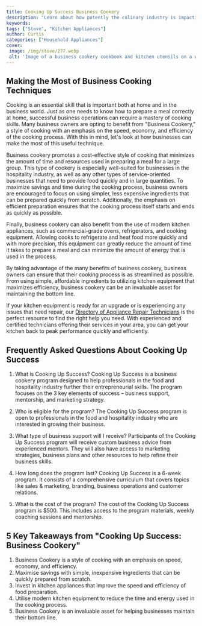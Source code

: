 ```yaml
---
title: Cooking Up Success Business Cookery
description: "Learn about how potently the culinary industry is impacting the world of entrepreneurship Read on to explore the secrets of how cooking can be used to make business success more achievable"
keywords: 
tags: ["Stove", "Kitchen Appliances"]
author: Curtis
categories: ["Household Appliances"]
cover: 
 image: /img/stove/277.webp
 alt: 'Image of a business cookery cookbook and kitchen utensils on a white kitchen counter'
---
```

## Making the Most of Business Cooking Techniques 

Cooking is an essential skill that is important both at home and in the business world. Just as one needs to know how to prepare a meal correctly at home, successful business operations can require a mastery of cooking skills. Many business owners are opting to benefit from "Business Cookery," a style of cooking with an emphasis on the speed, economy, and efficiency of the cooking process. With this in mind, let's look at how businesses can make the most of this useful technique. 

Business cookery promotes a cost-effective style of cooking that minimizes the amount of time and resources used in preparing a meal for a large group. This type of cookery is especially well-suited for businesses in the hospitality industry, as well as any other types of service-oriented businesses that need to provide food quickly and in large quantities. To maximize savings and time during the cooking process, business owners are encouraged to focus on using simpler, less expensive ingredients that can be prepared quickly from scratch. Additionally, the emphasis on efficient preparation ensures that the cooking process itself starts and ends as quickly as possible. 

Finally, business cookery can also benefit from the use of modern kitchen appliances, such as commercial-grade ovens, refrigerators, and cooking equipment. Allowing cooks to refrigerate and heat food more quickly and with more precision, this equipment can greatly reduce the amount of time it takes to prepare a meal and can minimize the amount of energy that is used in the process. 

By taking advantage of the many benefits of business cookery, business owners can ensure that their cooking process is as streamlined as possible. From using simple, affordable ingredients to utilizing kitchen equipment that maximizes efficiency, business cookery can be an invaluable asset for maintaining the bottom line. 

If your kitchen equipment is ready for an upgrade or is experiencing any issues that need repair, our [Directory of Appliance Repair Technicians](./pages/appliance-repair-technicians) is the perfect resource to find the right help you need. With experienced and certified technicians offering their services in your area, you can get your kitchen back to peak performance quickly and efficiently.

## Frequently Asked Questions About Cooking Up Success

1. What is Cooking Up Success?
Cooking Up Success is a business cookery program designed to help professionals in the food and hospitality industry further their entrepreneurial skills. The program focuses on the 3 key elements of success – business support, mentorship, and marketing strategy.

2. Who is eligible for the program?
The Cooking Up Success program is open to professionals in the food and hospitality industry who are interested in growing their business.

3. What type of business support will I receive?
Participants of the Cooking Up Success program will receive custom business advice from experienced mentors. They will also have access to marketing strategies, business plans and other resources to help refine their business skills.

4. How long does the program last?
Cooking Up Success is a 6-week program. It consists of a comprehensive curriculum that covers topics like sales & marketing, branding, business operations and customer relations.

5. What is the cost of the program?
The cost of the Cooking Up Success program is $500. This includes access to the program materials, weekly coaching sessions and mentorship.

## 5 Key Takeaways from "Cooking Up Success: Business Cookery" 
1. Business Cookery is a style of cooking with an emphasis on speed, economy, and efficiency.
2. Maximise savings with simple, inexpensive ingredients that can be quickly prepared from scratch.
3. Invest in kitchen appliances that improve the speed and efficiency of food preparation.
4. Utilise modern kitchen equipment to reduce the time and energy used in the cooking process.
5. Business Cookery is an invaluable asset for helping businesses maintain their bottom line.
